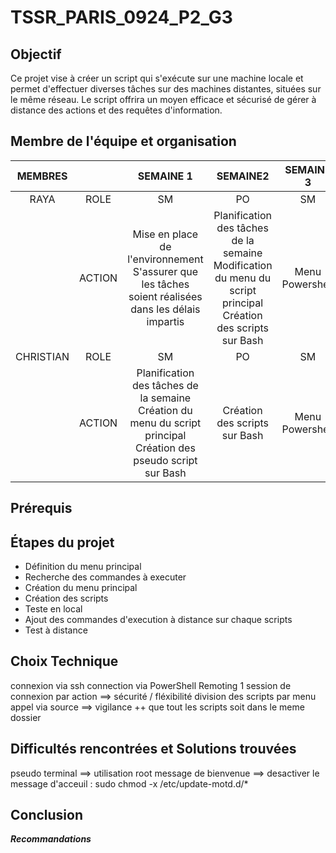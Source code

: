 # TSSR_PARIS_0924_P2_G3

## Objectif 

Ce projet vise à créer un script qui s'exécute sur une machine locale et permet d'effectuer diverses tâches sur des machines distantes, situées sur le même réseau. Le script offrira un moyen efficace et sécurisé de gérer à distance des actions et des requêtes d'information.

## Membre de l'équipe et organisation

|MEMBRES		| |SEMAINE 1 |SEMAINE2	|SEMAINE 3|	SEMAINE 4 |
|:----------:|:-----------:|:-----------:|:---------------:|:------------------:|:------------------:|
|RAYA	| ROLE	|SM |	PO	| SM |	PO |
|	| ACTION	| Mise en place de l'environnement <br> S'assurer que les tâches soient réalisées dans les délais impartis |	Planification des tâches de la semaine <br> Modification du menu du script principal <br> Création des scripts sur Bash	| Menu Powershell |	Revision des codes et rédaction technique | 
|CHRISTIAN	| ROLE	|SM |	PO	| SM |	PO |
|	| ACTION	| Planification des tâches de la semaine <br> Création du menu du script principal <br> Création des pseudo script sur Bash |	Création des scripts sur Bash	| Menu Powershell  |	Revision des codes et rédaction technique |

## Prérequis

## Étapes du projet

* Définition du menu principal
* Recherche des commandes à executer
* Création du menu principal 
* Création des scripts
* Teste en local 
* Ajout des commandes d'execution à distance sur chaque scripts 
* Test à distance

## Choix Technique

connexion via ssh 
connection via PowerShell Remoting
1 session de connexion par action ==> sécurité / fléxibilité
division des scripts par menu
appel via source ==> vigilance ++ que tout les scripts soit dans le meme dossier



## Difficultés rencontrées et Solutions trouvées

pseudo terminal ==> utilisation root
message de bienvenue ==> desactiver le message d'acceuil : sudo chmod -x /etc/update-motd.d/*

## Conclusion

_**Recommandations**_
